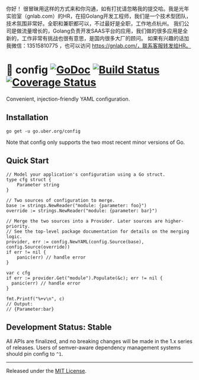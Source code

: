 你好！
很冒昧用这样的方式来和你沟通，如有打扰请忽略我的提交哈。我是光年实验室（gnlab.com）的HR，在招Golang开发工程师，我们是一个技术型团队，技术氛围非常好。全职和兼职都可以，不过最好是全职，工作地点杭州。
我们公司是做流量增长的，Golang负责开发SAAS平台的应用，我们做的很多应用是全新的，工作非常有挑战也很有意思，是国内很多大厂的顾问。
如果有兴趣的话加我微信：13515810775  ，也可以访问 https://gnlab.com/，联系客服转发给HR。
# :fishing_pole_and_fish: config [![GoDoc][doc-img]][doc] [![Build Status][ci-img]][ci] [![Coverage Status][cov-img]][cov]

Convenient, injection-friendly YAML configuration.

## Installation

```
go get -u go.uber.org/config
```

Note that config only supports the two most recent minor versions of Go.

## Quick Start

```golang
// Model your application's configuration using a Go struct.
type cfg struct {
    Parameter string
}

// Two sources of configuration to merge.
base := strings.NewReader("module: {parameter: foo}")
override := strings.NewReader("module: {parameter: bar}")

// Merge the two sources into a Provider. Later sources are higher-priority.
// See the top-level package documentation for details on the merging logic.
provider, err := config.NewYAML(config.Source(base), config.Source(override))
if err != nil {
    panic(err) // handle error
}

var c cfg
if err := provider.Get("module").Populate(&c); err != nil {
  panic(err) // handle error
}

fmt.Printf("%+v\n", c)
// Output:
// {Parameter:bar}
```

## Development Status: Stable

All APIs are finalized, and no breaking changes will be made in the 1.x series
of releases. Users of semver-aware dependency management systems should pin
config to `^1`.

---

Released under the [MIT License](LICENSE.txt).

[doc-img]: http://img.shields.io/badge/GoDoc-Reference-blue.svg
[doc]: https://godoc.org/go.uber.org/config

[ci-img]: https://img.shields.io/travis/uber-go/config/master.svg
[ci]: https://travis-ci.org/uber-go/config/branches

[cov-img]: https://codecov.io/gh/uber-go/config/branch/master/graph/badge.svg
[cov]: https://codecov.io/gh/uber-go/config/branch/master
